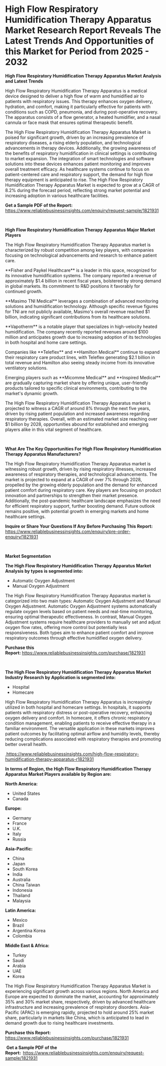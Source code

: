 <p><h1>High Flow Respiratory Humidification Therapy Apparatus Market Research Report Reveals The Latest Trends And Opportunities of this Market for Period from 2025 - 2032</h1></p><p><strong>High Flow Respiratory Humidification Therapy Apparatus Market Analysis and Latest Trends</strong></p>
<p><p>High Flow Respiratory Humidification Therapy Apparatus is a medical device designed to deliver a high flow of warm and humidified air to patients with respiratory issues. This therapy enhances oxygen delivery, hydration, and comfort, making it particularly effective for patients with conditions such as COPD, pneumonia, and during post-operative recovery. The apparatus consists of a flow generator, a heated humidifier, and a nasal cannula or face mask that ensures optimal therapeutic benefit.</p><p>The High Flow Respiratory Humidification Therapy Apparatus Market is poised for significant growth, driven by an increasing prevalence of respiratory diseases, a rising elderly population, and technological advancements in therapy devices. Additionally, the growing awareness of the benefits of respiratory humidification in clinical settings is contributing to market expansion. The integration of smart technologies and software solutions into these devices enhances patient monitoring and improves overall treatment efficacy. As healthcare systems continue to focus on patient-centered care and respiratory support, the demand for high flow therapy equipment is anticipated to rise. The High Flow Respiratory Humidification Therapy Apparatus Market is expected to grow at a CAGR of 8.2% during the forecast period, reflecting strong market potential and increasing adoption in various healthcare facilities.</p></p>
<p><strong>Get a Sample PDF of the Report:&nbsp;</strong> <a href="https://www.reliablebusinessinsights.com/enquiry/request-sample/1821931?utm_campaign=3439&utm_medium=2&utm_source=Github&utm_content=ia&utm_term=14042025&utm_id=high-flow-respiratory-humidification-therapy-apparatus">https://www.reliablebusinessinsights.com/enquiry/request-sample/1821931</a></p>
<p>&nbsp;</p>
<p><strong>High Flow Respiratory Humidification Therapy Apparatus Major Market Players</strong></p>
<p><p>The High Flow Respiratory Humidification Therapy Apparatus market is characterized by robust competition among key players, with companies focusing on technological advancements and research to enhance patient care. </p><p>**Fisher and Paykel Healthcare** is a leader in this space, recognized for its innovative humidification systems. The company reported a revenue of approximately $1.4 billion in recent fiscal years, bolstered by strong demand in global markets. Its commitment to R&D positions it favorably for continued growth.</p><p>**Masimo TNI Medical** leverages a combination of advanced monitoring solutions and humidification technology. Although specific revenue figures for TNI are not publicly available, Masimo's overall revenue reached $1 billion, indicating significant contributions from its healthcare solutions.</p><p>**Vapotherm** is a notable player that specializes in high-velocity heated humidification. The company recently reported revenues around $100 million and anticipates growth due to increasing adoption of its technologies in both hospital and home care settings. </p><p>Companies like **Teleflex** and **Hamilton Medical** continue to expand their respiratory care product lines, with Teleflex generating $2.1 billion in total revenue and Hamilton also seeing steady income from its innovative ventilatory solutions. </p><p>Emerging players such as **Micomme Medical** and **Inspired Medical** are gradually capturing market share by offering unique, user-friendly products tailored to specific clinical environments, contributing to the market's dynamic growth.</p><p>The High Flow Respiratory Humidification Therapy Apparatus market is projected to witness a CAGR of around 8% through the next five years, driven by rising patient population and increased awareness regarding respiratory therapies. Overall, with an estimated market size reaching over $1 billion by 2028, opportunities abound for established and emerging players alike in this vital segment of healthcare.</p></p>
<p>&nbsp;</p>
<p><strong>What Are The Key Opportunities For High Flow Respiratory Humidification Therapy Apparatus Manufacturers?</strong></p>
<p><p>The High Flow Respiratory Humidification Therapy Apparatus market is witnessing robust growth, driven by rising respiratory illnesses, increased awareness of respiratory therapies, and technological advancements. The market is projected to expand at a CAGR of over 7% through 2028, propelled by the growing elderly population and the demand for enhanced patient comfort during respiratory care. Key players are focusing on product innovation and partnerships to strengthen their market presence. Additionally, the post-pandemic healthcare landscape emphasizes the need for efficient respiratory support, further boosting demand. Future outlook remains positive, with potential growth in emerging markets and home healthcare settings.</p></p>
<p><strong>Inquire or Share Your Questions If Any Before Purchasing This Report:</strong> <a href="https://www.reliablebusinessinsights.com/enquiry/pre-order-enquiry/1821931?utm_campaign=3439&utm_medium=2&utm_source=Github&utm_content=ia&utm_term=14042025&utm_id=high-flow-respiratory-humidification-therapy-apparatus">https://www.reliablebusinessinsights.com/enquiry/pre-order-enquiry/1821931</a></p>
<p>&nbsp;</p>
<p><strong>Market Segmentation</strong></p>
<p><strong>The High Flow Respiratory Humidification Therapy Apparatus Market Analysis by types is segmented into:</strong></p>
<p><ul><li>Automatic Oxygen Adjustment</li><li>Manual Oxygen Adjustment</li></ul></p>
<p><p>The High Flow Respiratory Humidification Therapy Apparatus market is categorized into two main types: Automatic Oxygen Adjustment and Manual Oxygen Adjustment. Automatic Oxygen Adjustment systems automatically regulate oxygen levels based on patient needs and real-time monitoring, ensuring optimal therapeutic effectiveness. In contrast, Manual Oxygen Adjustment systems require healthcare providers to manually set and adjust oxygen flow rates, offering more control but potentially less responsiveness. Both types aim to enhance patient comfort and improve respiratory outcomes through effective humidified oxygen delivery.</p></p>
<p><strong>Purchase this Report:&nbsp;</strong><a href="https://www.reliablebusinessinsights.com/purchase/1821931?utm_campaign=3439&utm_medium=2&utm_source=Github&utm_content=ia&utm_term=14042025&utm_id=high-flow-respiratory-humidification-therapy-apparatus">https://www.reliablebusinessinsights.com/purchase/1821931</a></p>
<p>&nbsp;</p>
<p><strong>The High Flow Respiratory Humidification Therapy Apparatus Market Industry Research by Application is segmented into:</strong></p>
<p><ul><li>Hospital</li><li>Homecare</li></ul></p>
<p><p>High Flow Respiratory Humidification Therapy Apparatus is increasingly utilized in both hospital and homecare settings. In hospitals, it supports patients with respiratory distress or post-operative recovery, enhancing oxygen delivery and comfort. In homecare, it offers chronic respiratory condition management, enabling patients to receive effective therapy in a familiar environment. The versatile application in these markets improves patient outcomes by facilitating optimal airflow and humidity levels, thereby reducing complications associated with respiratory therapies and promoting better overall health.</p></p>
<p><a href="https://www.reliablebusinessinsights.com/high-flow-respiratory-humidification-therapy-apparatus-r1821931?utm_campaign=3439&utm_medium=2&utm_source=Github&utm_content=ia&utm_term=14042025&utm_id=high-flow-respiratory-humidification-therapy-apparatus">&nbsp;https://www.reliablebusinessinsights.com/high-flow-respiratory-humidification-therapy-apparatus-r1821931</a></p>
<p><strong>In terms of Region, the High Flow Respiratory Humidification Therapy Apparatus Market Players available by Region are:</strong></p>
<p>
    <p> <strong> North America: </strong>
        <ul>
            <li>United States</li>
            <li>Canada</li>
        </ul>
        </p> 
    <p> <strong> Europe: </strong>
        <ul>
            <li>Germany</li>
            <li>France</li>
            <li>U.K.</li>
            <li>Italy</li>
            <li>Russia</li>
        </ul>
        </p> 
    <p> <strong> Asia-Pacific: </strong>
        <ul>
            <li>China</li>
            <li>Japan</li>
            <li>South Korea</li>
            <li>India</li>
            <li>Australia</li>
            <li>China Taiwan</li>
            <li>Indonesia</li>
            <li>Thailand</li>
            <li>Malaysia</li>
        </ul>
        </p> 
    <p> <strong> Latin America: </strong>
        <ul>
            <li>Mexico</li>
            <li>Brazil</li>
            <li>Argentina Korea</li>
            <li>Colombia</li>
        </ul>
        </p> 
    <p> <strong> Middle East & Africa: </strong>
        <ul>
            <li>Turkey</li>
            <li>Saudi</li>
            <li>Arabia</li>
            <li>UAE</li>
            <li>Korea</li>
        </ul>
    </p>
    </p>
<p><p>The High Flow Respiratory Humidification Therapy Apparatus Market is experiencing significant growth across various regions. North America and Europe are expected to dominate the market, accounting for approximately 35% and 30% market share, respectively, driven by advanced healthcare infrastructure and increasing prevalence of respiratory disorders. Asia-Pacific (APAC) is emerging rapidly, projected to hold around 25% market share, particularly in markets like China, which is anticipated to lead in demand growth due to rising healthcare investments.</p></p>
<p><strong>Purchase this Report: </strong><a href="https://www.reliablebusinessinsights.com/purchase/1821931?utm_campaign=3439&utm_medium=2&utm_source=Github&utm_content=ia&utm_term=14042025&utm_id=high-flow-respiratory-humidification-therapy-apparatus">https://www.reliablebusinessinsights.com/purchase/1821931</a></p>
<p>&nbsp;<strong>Get a Sample PDF of the Report:&nbsp;&nbsp;</strong><a href="https://www.reliablebusinessinsights.com/enquiry/request-sample/1821931?utm_campaign=3439&utm_medium=2&utm_source=Github&utm_content=ia&utm_term=14042025&utm_id=high-flow-respiratory-humidification-therapy-apparatus">https://www.reliablebusinessinsights.com/enquiry/request-sample/1821931</a></p>
<p><strong></strong></p>
<p><p></p><p></p><p></p></p>
